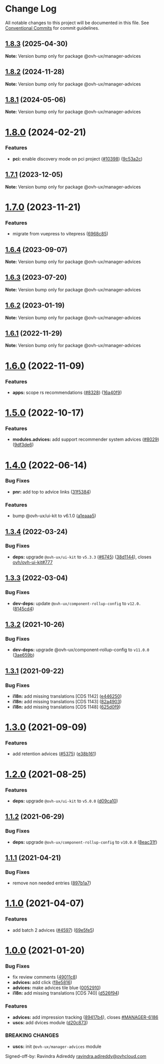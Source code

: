 # Change Log

All notable changes to this project will be documented in this file.
See [Conventional Commits](https://conventionalcommits.org) for commit guidelines.

## [1.8.3](https://github.com/ovh/manager/compare/@ovh-ux/manager-advices@1.8.2...@ovh-ux/manager-advices@1.8.3) (2025-04-30)

**Note:** Version bump only for package @ovh-ux/manager-advices





## [1.8.2](https://github.com/ovh/manager/compare/@ovh-ux/manager-advices@1.8.1...@ovh-ux/manager-advices@1.8.2) (2024-11-28)

**Note:** Version bump only for package @ovh-ux/manager-advices





## [1.8.1](https://github.com/ovh/manager/compare/@ovh-ux/manager-advices@1.8.0...@ovh-ux/manager-advices@1.8.1) (2024-05-06)

**Note:** Version bump only for package @ovh-ux/manager-advices





# [1.8.0](https://github.com/ovh/manager/compare/@ovh-ux/manager-advices@1.7.1...@ovh-ux/manager-advices@1.8.0) (2024-02-21)


### Features

* **pci:** enable discovery mode on pci project ([#10398](https://github.com/ovh/manager/issues/10398)) ([9c53a2c](https://github.com/ovh/manager/commit/9c53a2c4c661a17d2b492fc18c031ab09291bee8))





## [1.7.1](https://github.com/ovh/manager/compare/@ovh-ux/manager-advices@1.7.0...@ovh-ux/manager-advices@1.7.1) (2023-12-05)

**Note:** Version bump only for package @ovh-ux/manager-advices





# [1.7.0](https://github.com/ovh/manager/compare/@ovh-ux/manager-advices@1.6.4...@ovh-ux/manager-advices@1.7.0) (2023-11-21)


### Features

* migrate from vuepress to vitepress ([6968c85](https://github.com/ovh/manager/commit/6968c85f00e19c41bc240abb37a50e9dacf9c5e5))





## [1.6.4](https://github.com/ovh/manager/compare/@ovh-ux/manager-advices@1.6.3...@ovh-ux/manager-advices@1.6.4) (2023-09-07)

**Note:** Version bump only for package @ovh-ux/manager-advices





## [1.6.3](https://github.com/ovh/manager/compare/@ovh-ux/manager-advices@1.6.2...@ovh-ux/manager-advices@1.6.3) (2023-07-20)

**Note:** Version bump only for package @ovh-ux/manager-advices





## [1.6.2](https://github.com/ovh/manager/compare/@ovh-ux/manager-advices@1.6.1...@ovh-ux/manager-advices@1.6.2) (2023-01-19)

**Note:** Version bump only for package @ovh-ux/manager-advices





## [1.6.1](https://github.com/ovh/manager/compare/@ovh-ux/manager-advices@1.6.0...@ovh-ux/manager-advices@1.6.1) (2022-11-29)

**Note:** Version bump only for package @ovh-ux/manager-advices





# [1.6.0](https://github.com/ovh/manager/compare/@ovh-ux/manager-advices@1.5.0...@ovh-ux/manager-advices@1.6.0) (2022-11-09)


### Features

* **apps:** scope rs recommendations ([#8328](https://github.com/ovh/manager/issues/8328)) ([16a40f9](https://github.com/ovh/manager/commit/16a40f9cf5aa4cfcd2b483bcfed5e974ab31dded))





# [1.5.0](https://github.com/ovh/manager/compare/@ovh-ux/manager-advices@1.4.0...@ovh-ux/manager-advices@1.5.0) (2022-10-17)


### Features

* **modules.advices:** add support recommender system advices ([#8029](https://github.com/ovh/manager/issues/8029)) ([9df3de6](https://github.com/ovh/manager/commit/9df3de65c298117f5ea7643e5fd0b474e8918193))



# [1.4.0](https://github.com/ovh/manager/compare/@ovh-ux/manager-advices@1.3.4...@ovh-ux/manager-advices@1.4.0) (2022-06-14)


### Bug Fixes

* **pnr:** add top to advice links ([31f5384](https://github.com/ovh/manager/commit/31f5384f7b8aab16fbc8046c31d472869019a6b2))


### Features

* bump @ovh-ux/ui-kit to v6.1.0 ([a1eaaa5](https://github.com/ovh/manager/commit/a1eaaa5cb68652d1d600ba02e0d27de557de94e5))



## [1.3.4](https://github.com/ovh/manager/compare/@ovh-ux/manager-advices@1.3.3...@ovh-ux/manager-advices@1.3.4) (2022-03-24)


### Bug Fixes

* **deps:** upgrade `@ovh-ux/ui-kit` to `v5.3.3` ([#6745](https://github.com/ovh/manager/issues/6745)) ([38d1144](https://github.com/ovh/manager/commit/38d11445b3671755758d153a4f4a166c7946705c)), closes [ovh/ovh-ui-kit#777](https://github.com/ovh/ovh-ui-kit/issues/777)



## [1.3.3](https://github.com/ovh/manager/compare/@ovh-ux/manager-advices@1.3.2...@ovh-ux/manager-advices@1.3.3) (2022-03-04)


### Bug Fixes

* **dev-deps:** update `@ovh-ux/component-rollup-config` to `v12.0.` ([8145cd4](https://github.com/ovh/manager/commit/8145cd44a34cec071db4b5267182705625951077))



## [1.3.2](https://github.com/ovh/manager/compare/@ovh-ux/manager-advices@1.3.1...@ovh-ux/manager-advices@1.3.2) (2021-10-26)


### Bug Fixes

* **dev-deps:** upgrade @ovh-ux/component-rollup-config to `v11.0.0` ([3ae659b](https://github.com/ovh/manager/commit/3ae659bea59244fd5660375b9dac52055cc374b0))



## [1.3.1](https://github.com/ovh/manager/compare/@ovh-ux/manager-advices@1.3.0...@ovh-ux/manager-advices@1.3.1) (2021-09-22)


### Bug Fixes

* **i18n:** add missing translations [CDS 1142] ([e446250](https://github.com/ovh/manager/commit/e446250d1bd4ae425d29adb45fcfc8a00c1dde8c))
* **i18n:** add missing translations [CDS 1143] ([82a4903](https://github.com/ovh/manager/commit/82a490322241b549bcbcbae767bc100828efe909))
* **i18n:** add missing translations [CDS 1148] ([625d0f9](https://github.com/ovh/manager/commit/625d0f994462a7e5f8eff9de64c670a2d48e08ec))



# [1.3.0](https://github.com/ovh/manager/compare/@ovh-ux/manager-advices@1.2.0...@ovh-ux/manager-advices@1.3.0) (2021-09-09)


### Features

* add retention advices ([#5375](https://github.com/ovh/manager/issues/5375)) ([e38b161](https://github.com/ovh/manager/commit/e38b161a6daeb6e5cb92f4df16344e488737b6bc))



# [1.2.0](https://github.com/ovh/manager/compare/@ovh-ux/manager-advices@1.1.2...@ovh-ux/manager-advices@1.2.0) (2021-08-25)


### Features

* **deps:** upgrade `@ovh-ux/ui-kit` to `v5.0.0` ([d09ca10](https://github.com/ovh/manager/commit/d09ca10f4b7ca629e0b2f1fcb59278ea7f309a9e))



## [1.1.2](https://github.com/ovh/manager/compare/@ovh-ux/manager-advices@1.1.1...@ovh-ux/manager-advices@1.1.2) (2021-06-29)


### Bug Fixes

* **deps:** upgrade `@ovh-ux/component-rollup-config` to `v10.0.0` ([8eac31f](https://github.com/ovh/manager/commit/8eac31f81e46d1570c131cf55788d6435842ab6d))



## [1.1.1](https://github.com/ovh/manager/compare/@ovh-ux/manager-advices@1.1.0...@ovh-ux/manager-advices@1.1.1) (2021-04-21)


### Bug Fixes

* remove non needed entries ([897b1a7](https://github.com/ovh/manager/commit/897b1a74e3094bb82ee5f9dd06d014f861a193f4))



# [1.1.0](https://github.com/ovh/manager/compare/@ovh-ux/manager-advices@1.0.0...@ovh-ux/manager-advices@1.1.0) (2021-04-07)


### Features

* add batch 2 advices ([#4597](https://github.com/ovh/manager/issues/4597)) ([69e5fe5](https://github.com/ovh/manager/commit/69e5fe5bfe813f4ef0e63e1acd8f128dc4590b73))



# [1.0.0](https://github.com/ovh/manager/compare/@ovh-ux/manager-advices@0.0.0...@ovh-ux/manager-advices@1.0.0) (2021-01-20)


### Bug Fixes

* fix review comments ([49011c8](https://github.com/ovh/manager/commit/49011c809ced7311b28fc1cd49bd961b1eb8976d))
* **advices:** add click ([f8e5816](https://github.com/ovh/manager/commit/f8e5816d5f439a02d0f0e73c5a532bb8e2348031))
* **advices:** make advices tile blue ([0052910](https://github.com/ovh/manager/commit/00529101c2a2892fa506caab2010bbd1bebd09b1))
* **i18n:** add missing translations [CDS 740] ([d526f94](https://github.com/ovh/manager/commit/d526f947faa3701098dc08b8e6a923e9574ed9ed))


### Features

* **advices:** add impression tracking ([89417b4](https://github.com/ovh/manager/commit/89417b492d3261d9d848b6fecde8d6b03de71152)), closes [#MANAGER-6186](https://github.com/ovh/manager/issues/MANAGER-6186)
* **uscs:** add  dvices module ([d20c873](https://github.com/ovh/manager/commit/d20c873e2c8101fdad2924d4bb04e9c94cd77bf2))


### BREAKING CHANGES

* **uscs:** init `@ovh-ux/manager-advices` module

Signed-off-by: Ravindra Adireddy <ravindra.adireddy@ovhcloud.com>
